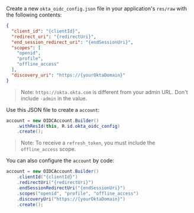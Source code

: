 Create a new `okta_oidc_config.json` file in your application's `res/raw` with the following contents:

```json
{
  "client_id": "{clientId}",
  "redirect_uri": "{redirectUri}",
  "end_session_redirect_uri": "{endSessionUri}",
  "scopes": [
    "openid",
    "profile",
    "offline_access"
  ],
  "discovery_uri": "https://{yourOktaDomain}"
}
```

> Note: `https://okta.okta.com` is different from your admin URL. Don't include `-admin` in the value.

Use this JSON file to create a `account`:

```java
account = new OIDCAccount.Builder()
    .withResId(this, R.id.okta_oidc_config)
    .create();
```

> Note: To receive a `refresh_token`, you must include the `offline_access` scope.

You can also configure the `account` by code:

```java
account = new OIDCAccount.Builder()
    .clientId("{clientId}")
    .redirectUri("{redirectUri}")
    .endSessionRedirectUri("{endSessionUri}")
    .scopes("openid", "profile", "offline_access")
    .discoveryUri("https://{yourOktaDomain}")
    .create();
```